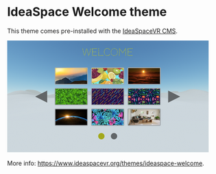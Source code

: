 # IdeaSpace Welcome theme

This theme comes pre-installed with the <a href="https://github.com/IdeaSpaceVR/IdeaSpace">IdeaSpaceVR CMS</a>.

![IdeaSpace-welcome](screenshot.png)

More info: <a href="https://www.ideaspacevr.org/themes/ideaspace-welcome">https://www.ideaspacevr.org/themes/ideaspace-welcome</a>.
